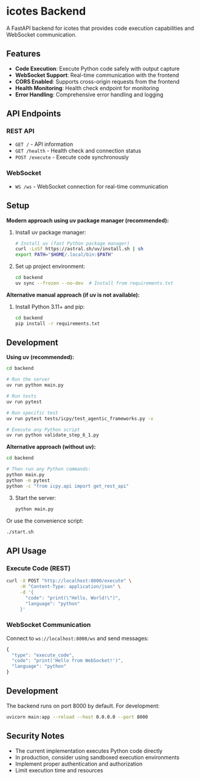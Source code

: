 # icotes Backend

A FastAPI backend for icotes that provides code execution capabilities and WebSocket communication.

## Features

- **Code Execution**: Execute Python code safely with output capture
- **WebSocket Support**: Real-time communication with the frontend
- **CORS Enabled**: Supports cross-origin requests from the frontend
- **Health Monitoring**: Health check endpoint for monitoring
- **Error Handling**: Comprehensive error handling and logging

## API Endpoints

### REST API

- `GET /` - API information
- `GET /health` - Health check and connection status
- `POST /execute` - Execute code synchronously

### WebSocket

- `WS /ws` - WebSocket connection for real-time communication

## Setup

**Modern approach using uv package manager (recommended):**

1. Install uv package manager:
   ```bash
   # Install uv (fast Python package manager)
   curl -LsSf https://astral.sh/uv/install.sh | sh
   export PATH="$HOME/.local/bin:$PATH"
   ```

2. Set up project environment:
   ```bash
   cd backend
   uv sync --frozen --no-dev  # Install from requirements.txt
   ```

**Alternative manual approach (if uv is not available):**

1. Install Python 3.11+ and pip:
   ```bash
   cd backend
   pip install -r requirements.txt
   ```

## Development

**Using uv (recommended):**

```bash
cd backend

# Run the server
uv run python main.py

# Run tests
uv run pytest

# Run specific test
uv run pytest tests/icpy/test_agentic_frameworks.py -v

# Execute any Python script
uv run python validate_step_6_1.py
```

**Alternative approach (without uv):**

```bash
cd backend

# Then run any Python commands:
python main.py
python -m pytest
python -c "from icpy.api import get_rest_api"
```
3. Start the server:
   ```bash
   python main.py
   ```

Or use the convenience script:
```bash
./start.sh
```

## API Usage

### Execute Code (REST)

```bash
curl -X POST "http://localhost:8000/execute" \
     -H "Content-Type: application/json" \
     -d '{
       "code": "print(\"Hello, World!\")",
       "language": "python"
     }'
```

### WebSocket Communication

Connect to `ws://localhost:8000/ws` and send messages:

```javascript
{
  "type": "execute_code",
  "code": "print('Hello from WebSocket!')",
  "language": "python"
}
```

## Development

The backend runs on port 8000 by default. For development:

```bash
uvicorn main:app --reload --host 0.0.0.0 --port 8000
```

## Security Notes

- The current implementation executes Python code directly
- In production, consider using sandboxed execution environments
- Implement proper authentication and authorization
- Limit execution time and resources
